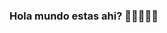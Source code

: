 ### Hola mundo estas ahi? 👋😄😄😄😄

<!--
Hola!Soy Franco Rolón un estudiante de programación,actualmente estoy haciendo un curso de AWS CloudComputing

Here are some ideas to get you started:

- 🔭 I’m currently working on ...
- 🌱 I’m currently learning ...
- 👯 I’m looking to collaborate on ...
- 🤔 I’m looking for help with ...
- 💬 Ask me about ...
- 📫 How to reach me: ...
- 😄 Pronouns: ...
- ⚡ Fun fact: ...
si
-->
